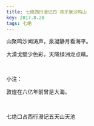 ```yaml
---
title: 七绝西行漫记四 月牙泉沙鸣山
key: 2017.8.20
tags: 七绝
---
```


山聚鸣沙闻涛声，泉凝静月看海平。

大漠戈壁少色彩，天降绿洲龙点睛。

</br>

小注：

敦煌在六亿年前曾是大海。

</br>

七绝口占西行漫记五天山天池

